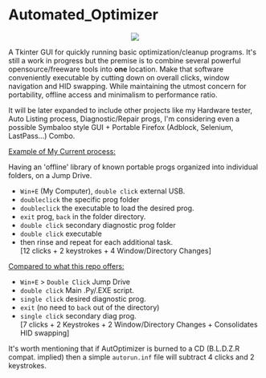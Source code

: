 # Automated_Optimizer
<p align="center">
<img src='http://s16.postimg.org/gxucqw6k5/Untitled.png'>
</p>
A Tkinter GUI for quickly running basic optimization/cleanup programs. It's still a work in progress but the premise is to combine several powerful opensource/freeware tools into <b>one</b> location. Make that software conveniently executable by cutting down on overall clicks, window navigation and HID swapping. While maintaining the utmost concern for portability, offline access and minimalism to performance ratio.

It will be later expanded to include other projects like my Hardware tester, Auto Listing process, Diagnostic/Repair progs, I'm considering even a possible Symbaloo style GUI + Portable Firefox (Adblock, Selenium, LastPass...) Combo.

<u>Example of My Current process:</u>

Having an 'offline' library of known portable progs organized into individual folders, on a Jump Drive. <br>
* `Win+E` (My Computer), `double click` external USB.
* `doubleclick` the specific prog folder<br>
* `doubleclick` the executable to load the desired prog.<br>
* `exit` prog, `back` in the folder directory.
* `double click` secondary diagnostic prog folder
* `double click` executable
* then rinse and repeat for each additional task. <br>
[12 clicks + 2 keystrokes + 4 Window/Directory Changes]

<u>Compared to what this repo offers:</u><br>

* `Win+E` > `Double Click` Jump Drive
* `double click` Main .Py/.EXE script.
* `single click` desired diagnostic prog.
* `exit` (no need to `back` out of the directory)
* `single click` secondary diag prog.<br>
[7 clicks + 2 Keystrokes + 2 Window/Directory Changes + Consolidates HID swapping]

It's worth mentioning that if AutOptimizer is burned to a CD (B.L.D.Z.R compat. implied) then a simple `autorun.inf` file will subtract 4 clicks and 2 keystrokes.
